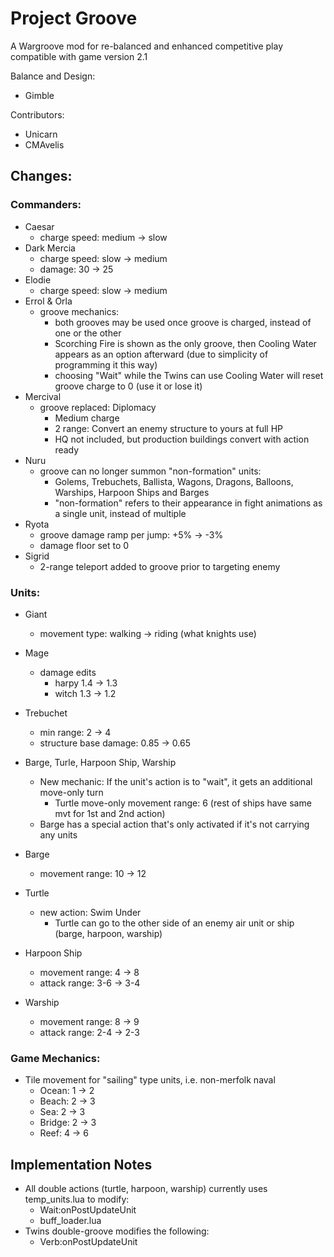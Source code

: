 # Project Groove

A Wargroove mod for re-balanced and enhanced competitive play compatible with game version 2.1

Balance and Design:
- Gimble

Contributors:
- Unicarn
- CMAvelis

## Changes:
### Commanders:
- Caesar 
    - charge speed: medium -> slow
- Dark Mercia
    - charge speed: slow -> medium
    - damage: 30 -> 25
- Elodie 
    - charge speed: slow -> medium
- Errol & Orla
    - groove mechanics:
        - both grooves may be used once groove is charged, instead of one or the other
        - Scorching Fire is shown as the only groove, then Cooling Water appears as an option afterward (due to simplicity of programming it this way)
        - choosing "Wait" while the Twins can use Cooling Water will reset groove charge to 0 (use it or lose it)
- Mercival
    - groove replaced: Diplomacy
        - Medium charge
        - 2 range: Convert an enemy structure to yours at full HP
        - HQ not included, but production buildings convert with action ready
- Nuru
    - groove can no longer summon "non-formation" units:
        - Golems, Trebuchets, Ballista, Wagons, Dragons, Balloons, Warships, Harpoon Ships and Barges
        - "non-formation" refers to their appearance in fight animations as a single unit, instead of multiple
- Ryota
    - groove damage ramp per jump: +5% -> -3%
    - damage floor set to 0
- Sigrid
    - 2-range teleport added to groove prior to targeting enemy

### Units:
- Giant
    - movement type: walking -> riding (what knights use)
- Mage
    - damage edits
        - harpy 1.4 -> 1.3
        - witch 1.3 -> 1.2
- Trebuchet
    - min range: 2 -> 4
    - structure base damage: 0.85 -> 0.65

- Barge, Turle, Harpoon Ship, Warship
    - New mechanic: If the unit's action is to "wait", it gets an additional move-only turn
        - Turtle move-only movement range: 6  (rest of ships have same mvt for 1st and 2nd action)
    - Barge has a special action that's only activated if it's not carrying any units
- Barge
    - movement range: 10 -> 12
- Turtle
    - new action: Swim Under
        - Turtle can go to the other side of an enemy air unit or ship (barge, harpoon, warship)
- Harpoon Ship
    - movement range: 4 -> 8
    - attack range: 3-6 -> 3-4
- Warship
    - movement range: 8 -> 9
    - attack range: 2-4 -> 2-3

### Game Mechanics:
- Tile movement for "sailing" type units, i.e. non-merfolk naval
    - Ocean: 1 -> 2
    - Beach: 2 -> 3
    - Sea: 2 -> 3
    - Bridge: 2 -> 3
    - Reef: 4 -> 6


## Implementation Notes
 - All double actions (turtle, harpoon, warship) currently uses temp_units.lua to modify:
    - Wait:onPostUpdateUnit
    - buff_loader.lua
 - Twins double-groove modifies the following:
    - Verb:onPostUpdateUnit
